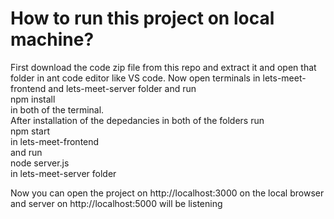 # How to run this project on local machine?
First download the code zip file from this repo and extract it and open that folder in ant code editor like VS code.
Now open terminals in lets-meet-frontend and lets-meet-server folder and run    
npm install    
in both of the terminal.   
After installation of the depedancies in both of the folders run     
npm start     
in lets-meet-frontend    
and run    
node server.js    
in lets-meet-server folder    
 
Now you can open the project on http://localhost:3000 on the local browser and server on http://localhost:5000 will be listening 

